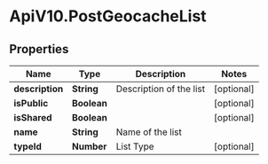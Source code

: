 # ApiV10.PostGeocacheList

## Properties

Name | Type | Description | Notes
------------ | ------------- | ------------- | -------------
**description** | **String** | Description of the list | [optional] 
**isPublic** | **Boolean** |  | [optional] 
**isShared** | **Boolean** |  | [optional] 
**name** | **String** | Name of the list | 
**typeId** | **Number** | List Type | [optional] 


